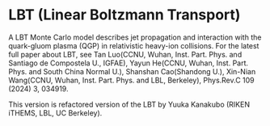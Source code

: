 # LBT (Linear Boltzmann Transport)

A LBT Monte Carlo model describes jet propagation and interaction with the quark-gluom plasma (QGP) in relativistic heavy-ion collisions.
For the latest full paper about LBT, see Tan Luo(CCNU, Wuhan, Inst. Part. Phys. and Santiago de Compostela U., IGFAE), Yayun He(CCNU, Wuhan, Inst. Part. Phys. and South China Normal U.), Shanshan Cao(Shandong U.), Xin-Nian Wang(CCNU, Wuhan, Inst. Part. Phys. and LBL, Berkeley), Phys.Rev.C 109 (2024) 3, 034919.

This version is refactored version of the LBT by Yuuka Kanakubo (RIKEN iTHEMS, LBL, UC Berkeley).  
